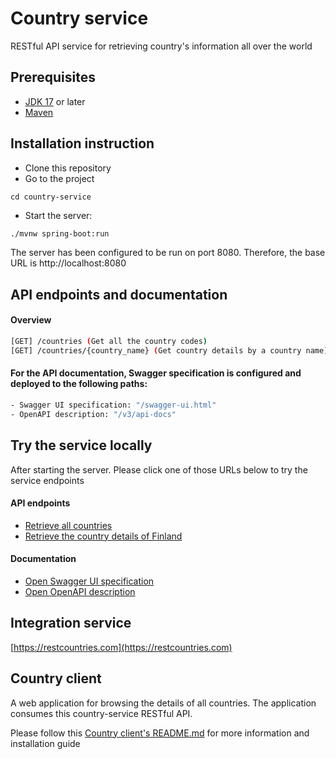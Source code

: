 # Country service

RESTful API service for retrieving country's information all over the world

## Prerequisites

* [JDK 17](https://www.oracle.com/java/technologies/javase/jdk17-archive-downloads.html) or later
* [Maven](https://maven.apache.org/)

## Installation instruction

* Clone this repository
* Go to the project

```
cd country-service
```

* Start the server:

```bash
./mvnw spring-boot:run
```

The server has been configured to be run on port 8080. Therefore, the base URL is http://localhost:8080

## API endpoints and documentation

#### Overview

```bash
[GET] /countries (Get all the country codes)
[GET] /countries/{country_name} (Get country details by a country name)
```

#### For the API documentation, Swagger specification is configured and deployed to the following paths:

```bash
- Swagger UI specification: "/swagger-ui.html"
- OpenAPI description: "/v3/api-docs"
```

## Try the service locally

After starting the server. Please click one of those URLs below to try the service endpoints

#### API endpoints

* [Retrieve all countries](http://localhost:8080/countries)
* [Retrieve the country details of Finland](http://localhost:8080/countries/Finland)

#### Documentation

* [Open Swagger UI specification](http://localhost:8080/swagger-ui.html)
* [Open OpenAPI description](http://localhost:8080/v3/api-docs)

## Integration service

[https://restcountries.com](https://restcountries.com)

## Country client

A web application for browsing the details of all countries. The application consumes this country-service RESTful API.

Please follow this [Country client's README.md](https://github.com/AnhNguyenMaiHoang219/country-client) for more
information and installation guide
